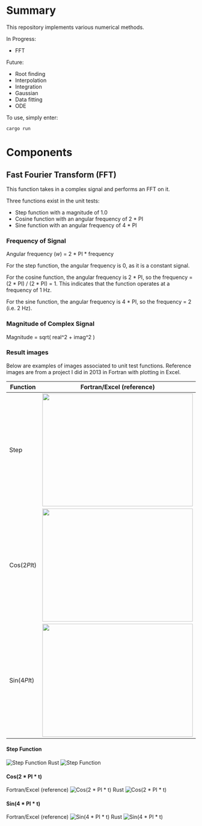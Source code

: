 # Summary

This repository implements various numerical methods.

In Progress:
- FFT

Future:
- Root finding
- Interpolation
- Integration
- Gaussian
- Data fitting
- ODE

To use, simply enter:
```
cargo run
```

# Components
## Fast Fourier Transform (FFT)
This function takes in a complex signal and performs an FFT on it.

Three functions exist in the unit tests:
- Step function with a magnitude of 1.0
- Cosine function with an angular frequency of 2 * PI
- Sine function with an angular frequency of 4 * PI

### Frequency of Signal

Angular frequency (_w_) = 2 * PI * frequency

For the step function, the angular frequency is 0, as it is a constant signal.

For the cosine function, the angular frequency is 2 * PI, so the frequency = (2 * PI) / (2 * PI) = 1. This indicates that the function operates at a frequency of 1 Hz.

For the sine function, the angular frequency is 4 * PI, so the frequency = 2 (i.e. 2 Hz).

### Magnitude of Complex Signal
Magnitude = sqrt( real^2 + imag^2 )

### Result images
Below are examples of images associated to unit test functions. Reference images are from a project I did in 2013 in Fortran with plotting in Excel.

| Function    | Fortran/Excel (reference)                                       | Rust                                                |
|-------------|-----------------------------------------------------------------|-----------------------------------------------------|
| Step        | <img src="./img/reference_step.png" width="400" height="300">   | <img src="./img/step.png" width="400" height="300"> |
| Cos(2*PI*t) | <img src="./img/reference_cos2pi.png" width="400" height="300"> | <img src="./img/cos2pi.png" width="400" height="300"> |
| Sin(4*PI*t) | <img src="./img/reference_sin4pi.png" width="400" height="300"> | <img src="./img/sin4pi.png" width="400" height="300"> |


#### Step Function
![Step Function](./img/reference_step.png)
Rust
![Step Function](./img/step.png)

#### Cos(2 * PI * t)
Fortran/Excel (reference)
![Cos(2 * PI * t)](./img/reference_cos2pi.png)
Rust
![Cos(2 * PI * t)](./img/cos2pi.png)

#### Sin(4 * PI * t)
Fortran/Excel (reference)
![Sin(4 * PI * t)](./img/reference_sin4pi.png)
Rust
![Sin(4 * PI * t)](./img/sin4pi.png)
